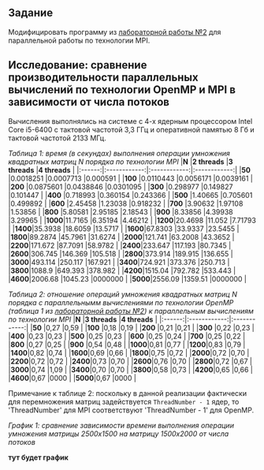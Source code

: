 ## Задание

Модифицировать программу из [лабораторной работы №2](https://github.com/eeeeagle/PP_2) для параллельной работы по технологии MPI.

## Исследование: сравнение производительности параллельных вычислений по технологии OpenMP и MPI в зависимости от числа потоков

Вычисления выполнялись на системе с 4-х ядерным процессором Intel Core i5-6400 с тактовой частотой 3,3 ГГц и оперативной памятью 8 Гб и тактовой частотой 2133 МГц.

_Таблица 1: время (в секундах) выполнения операции умножения квадратных матриц N порядка по технологии MPI_
|**N**   |**2 threads** |**3 threads** |**4 threads** |
|:------:|:------------:|:------------:|:------------:|
|**50**  |0.0018251     |0.0007713     |0.000591      |
|**100** |0.0110443     |0.0056171     |0.0039161     |
|**200** |0.0875601     |0.0438846     |0.0301095     |
|**300** |0.298977      |0.149827      |0.101447      |
|**400** |0.718993      |0.360154      |0.243366      |
|**500** |1.40665       |0.705601      |0.499892      |
|**600** |2.45458       |1.23038       |0.918232      |
|**700** |3.90632       |1.97108       |1.53856       |
|**800** |5.80581       |2.95185       |2.18543       |
|**900** |8.33856       |4.39938       |3.29965       |
|**1000**|11.7165       |6.35194       |4.46212       |
|**1200**|20.4698       |11.052        |7.71793       |
|**1400**|35.3938       |18.6059       |13.5717       |
|**1600**|67.8303       |33.9337       |23.5455       |
|**1800**|89.2874       |45.7961       |31.6274       |
|**2000**|121.741       |63.2008       |43.3652       |
|**2200**|171.672       |87.7091       |58.9782       |
|**2400**|233.647       |117.193       |80.7345       |
|**2600**|306.745       |146.369       |105.518       |
|**2800**|373.914       |189.915       |136.655       |
|**3000**|493.114       |250.117       |167.921       |
|**3400**|724.921       |373.376       |250.713       |
|**3800**|1088.9        |649.393       |378.982       |
|**4200**|1515.04       |792.782       |533.443       |
|**4600**|2006.68       |1045.23       |0000000       |
|**5000**|2556.09       |1359.51       |0000000       |


_Таблица 2: отношение операций умножения квадратных матриц N порядка с параллельнымм вычислениями по технологии OpenMP (таблица 1 из [лабораторной работы №2](https://github.com/eeeeagle/PP_2)) к параллельным вычислениям по технологии MPI_ 
|**N**   |**3 threads** |**4 threads** |
|:------:|:------------:|:------------:|
|**50**  |0,27          |0,59          |
|**100** |0,18          |0,19          |
|**200** |0,21          |0,21          |
|**300** |0,22          |0,23          |
|**400** |0,23          |0,23          |
|**500** |0,25          |0,23          |
|**600** |0,25          |0,24          |
|**700** |0,25          |0,22          |
|**800** |0,27          |0,25          |
|**900** |0,54          |0,48          |
|**1000**|0,81          |0,77          |
|**1200**|0,83          |0,79          |
|**1400**|0,82          |0,74          |
|**1600**|0,69          |0,66          |
|**1800**|0,75          |0,72          |
|**2000**|0,72          |0,70          |
|**2200**|0,72          |0,72          |
|**2400**|0,73          |0,70          |
|**2600**|0,76          |0,70          |
|**2800**|0,72          |0,67          |
|**3000**|0,74          |1,09          |
|**3400**|0,70          |0,70          |
|**3800**|0,58          |0,73          |
|**4200**|0,65          |0,66          |
|**4600**|0,67          |0000          |
|**5000**|0,67          |0000          |

Примечание к таблице 2: поскольку в данной реализации фактически для перемножения матриц задействуется `ThreadNumber - 1` ядер, то 'ThreadNumber' для MPI соответствуют 'ThreadNumber - 1' для OpenMP.

_График 1: сравнение зависимости времени выполнения операции умножения матрицы 2500x1500 на матрицу 1500x2000 от числа потоков_

**тут будет график**
